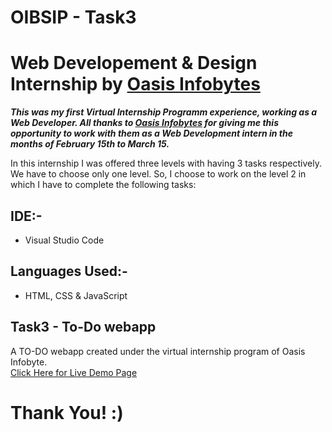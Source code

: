 # OIBSIP - Task3

# Web Developement & Design Internship by [Oasis Infobytes](https://oasisinfobyte.com)

**_This was my first Virtual Internship Programm experience, working as a Web Developer. All thanks to [Oasis Infobytes](https://oasisinfobyte.com) for giving me this opportunity to work with them as a Web Development intern in the months of February 15th to March 15._**

In this internship I was offered three levels with having 3 tasks respectively. We have to choose only one level. So, I choose to work on the level 2 in which I have to complete the following tasks:

## IDE:-

- Visual Studio Code

## Languages Used:-

- HTML, CSS & JavaScript

## Task3 - To-Do webapp

A TO-DO webapp created under the virtual internship program of Oasis Infobyte. <br>
[Click Here for Live Demo Page](https://devvsakib.github.io/oasis-infobyte/Task3)

# Thank You! :)
